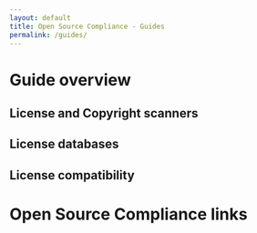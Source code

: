 ```yaml
---
layout: default
title: Open Source Compliance - Guides
permalink: /guides/
---
```


# Guide overview

## License and Copyright scanners

## License databases

## License compatibility

# Open Source Compliance links


